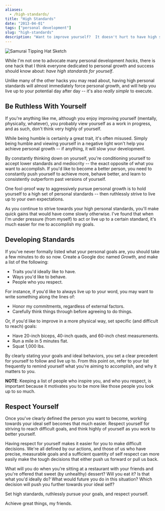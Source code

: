```yaml
---
aliases:
  - /high-standards/
title: "High Standards"
date: "2013-04-01"
tags: ["personal development"]
slug: "high-standards"
description: "Want to improve yourself?  It doesn't hurt to have high standards for yourself."
---
```



![Samurai Tipping Hat Sketch][]


While I'm not one to advocate many personal development *hacks*, there is one
hack that I think everyone dedicated to personal growth and success should know
about: *have high standards for yourself*.

Unlike many of the other hacks you may read about, having high personal
standards will almost immediately force personal growth, and will help you live
up to your potential day after day -- it's also *really simple* to execute.


## Be Ruthless With Yourself

If you're anything like me, although you enjoy improving yourself (mentally,
physically, whatever), you probably view yourself as a work in progress, and as
such, don't think very highly of yourself.

While being humble is certainly a great trait, it's often misused.  Simply
being humble and viewing yourself in a negative light won't help you achieve
personal growth -- if anything, it will slow your development.

By constantly thinking down on yourself, you're conditioning yourself to accept
lower standards and mediocrity -- the exact opposite of what you want to
accomplish.  If you'd like to become a better person, you need to constantly
push yourself to achieve more, behave better, and learn to consistently
outperform past versions of yourself.

One fool-proof way to aggressively pursue personal growth is to hold yourself
to a high set of personal standards -- then ruthlessly strive to live up to
your own expectations.

As you continue to strive towards your high personal standards, you'll make
quick gains that would have come slowly otherwise.  I've found that when I'm
under pressure (from myself) to act or live up to a certain standard, it's much
easier for me to accomplish my goals.


## Developing Standards

If you've never formally listed what your personal goals are, you should take a
few minutes to do so now.  Create a Google doc named *Growth*, and make a list
of the following:

-   Traits you'd ideally like to have.
-   Ways you'd like to behave.
-   People who you respect.

For instance, if you'd like to always live up to your word, you may want to
write something along the lines of:

-   Honor my commitments, regardless of external factors.
-   Carefully think things through before agreeing to do things.

Or, if you'd like to improve in a more physical way, set specific (and
difficult to reach) goals:

-   Have 20-inch biceps, 40-inch quads, and 60-inch chest measurements.
-   Run a mile in 5 minutes flat.
-   Squat 1,000 lbs.

By clearly stating your goals and ideal behaviors, you set a clear precedent
for yourself to follow and live up to.  From this point on, refer to your list
frequently to remind yourself what you're aiming to accomplish, and why it
matters to you.

**NOTE**: Keeping a list of people who inspire you, and who you respect, is
important because it motivates you to be more like those people you look up to
so much.


## Respect Yourself

Once you've clearly defined the person you want to become, working towards your
ideal self becomes that much easier.  Respect yourself for striving to reach
difficult goals, and think highly of yourself as you work to better yourself.

Having respect for yourself makes it easier for you to make difficult decisions.
We're all defined by our actions, and those of us who have precise, measurable
goals and a sufficient quantity of self respect can more easily make the tough
decisions that either push us forward or pull us back.

What will you do when you're sitting at a restaurant with your friends and
you're offered that sweet (by unhealthy) dessert?  Will you eat it?  Is that
what you'd ideally do?  What would future you do in this situation?  Which
decision will push you further towards your ideal self?

Set high standards, ruthlessly pursue your goals, and respect yourself.

Achieve great things, my friends.


  [Samurai Tipping Hat Sketch]: /static/blog/images/2013/samurai-tipping-hat-sketch.jpg "Samurai Tipping Hat Sketch"
